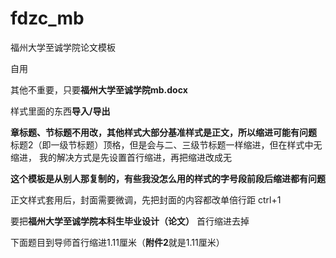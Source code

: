 # fdzc_mb
福州大学至诚学院论文模板

自用

其他不重要，只要**福州大学至诚学院mb.docx** 

样式里面的东西**导入/导出**

**章标题、节标题不用改，其他样式大部分基准样式是正文，所以缩进可能有问题**
标题2（即一级节标题）顶格，但是会与二、三级节标题一样缩进，但在样式中无缩进，
我的解决方式是先设置首行缩进，再把缩进改成无

**这个模板是从别人那复制的，有些我没怎么用的样式的字号段前段后缩进都有问题**

正文样式套用后，封面需要微调，先把封面的内容都改单倍行距 ctrl+1

要把**福州大学至诚学院本科生毕业设计（论文）** 首行缩进去掉

下面题目到导师首行缩进1.11厘米（**附件2**就是1.11厘米）


